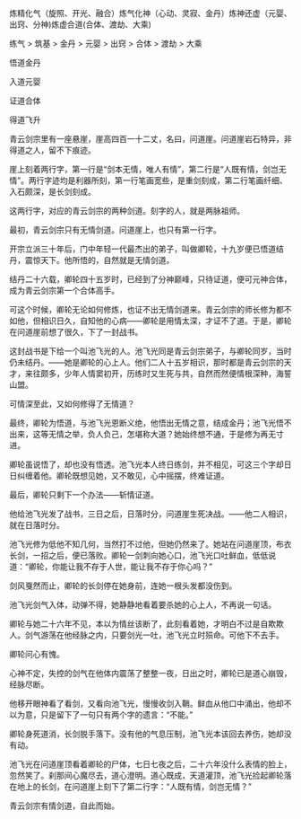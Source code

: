 炼精化气（旋照、开光、融合）炼气化神（心动、灵寂、金丹）炼神还虚（元婴、出窍、分神)炼虚合道(合体、渡劫、大乘)

练气 > 筑基 > 金丹 > 元婴 > 出窍 > 合体 > 渡劫 > 大乘

悟道金丹

入道元婴

证道合体

得道飞升



青云剑宗里有一座悬崖，崖高四百一十二丈，名曰，问道崖。问道崖岩石特异，非得道之人，留不下痕迹。

崖上刻着两行字，第一行是“剑本无情，唯人有情”，第二行是“人既有情，剑岂无情”。两行字迹均是利器所刻，第一行笔画宽些，是重剑刻成，第二行笔画纤细、入石颇深，是长剑刻成。

这两行字，对应的青云剑宗的两种剑道。刻字的人，就是两脉祖师。

最初，青云剑宗只有无情剑道。问道崖上，也只有第一行字。

开宗立派三十年后，门中年轻一代最杰出的弟子，叫做卿轮，十九岁便已悟道结丹，震惊天下。他所悟的，自然就是无情剑道。

结丹二十六载，卿轮四十五岁时，已经到了分神巅峰，只待证道，便可元神合体，成为青云剑宗第一个合体高手。

可这个时候，卿轮无论如何修炼，也证不出无情剑道来。青云剑宗的师长修为都不如他，但相识日久，自知他的心病——卿轮是用情太深，才证不了道。于是，卿轮在问道崖前想了很久，下了一封战书。

这封战书是下给一个叫池飞光的人。池飞光同是青云剑宗弟子，与卿轮同岁，当时仍未结丹。——她是卿轮的心上人。他们二人十五岁相识，那时都是青云剑宗的天才，来往颇多，少年人情窦初开，历练时又生死与共，自然而然便情根深种，海誓山盟。

可情深至此，又如何修得了无情道？

最终，卿轮为悟道，与池飞光恩断义绝，他悟出无情之意，结成金丹；池飞光悟不出来，这等无情之举，负人负己，怎堪称大道？她始终想不通，于是修为再无寸进。

卿轮虽说悟了，却也没有悟透。池飞光本人终日练剑，并不相见，可这三个字却日日纠缠着他。卿轮既想见她，又不敢见，心中摇摆，终难证道。

最后，卿轮只剩下一个办法——斩情证道。

他给池飞光发了战书，三日之后，日落时分，问道崖生死决战。——他二人相识，就在日落时分。

池飞光修为低他不知几何，当然打不过他，但她仍然来了。她站在问道崖顶，布衣长剑，一招之后，便已落败。卿轮一剑刺向她心口，池飞光口吐鲜血，低低说道：“卿轮，你能让我不存于人世，能让我不存于你心吗？”

剑风戛然而止，卿轮的长剑停在她身前，连她一根头发都没伤到。

池飞光剑气入体，动弹不得，她静静地看着要杀她的心上人，不再说一句话。

卿轮与她二十六年不见，本以为情丝该断了，此刻看着她，才明白不过是自欺欺人。剑气游荡在他经脉之内，只要剑光一吐，池飞光立时殒命。可他下不去手。

卿轮问心有愧。

心神不定，失控的剑气在他体内震荡了整整一夜，日出之时，卿轮已是道心崩毁，经脉尽断。

他移开眼神看了看剑，又看向池飞光，慢慢收剑入鞘。鲜血从他口中涌出，他却不以为意，只是留下了一句只有两个字的遗言：“不能。”

卿轮身死道消，长剑脱手落下。没有他的气息压制，池飞光本该回去养伤，她却没有动。

池飞光在问道崖顶看着卿轮的尸体，七日七夜之后，二十六年没什么表情的脸上，忽然笑了。刹那间心魔尽去，道心澄明。道心既成，天道灌顶，池飞光捡起卿轮落在地上的长剑，在问道崖上刻下了第二行字：“人既有情，剑岂无情？”

青云剑宗有情剑道，自此而始。
